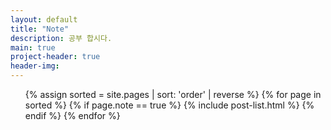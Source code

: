 ```yaml
---
layout: default
title: "Note"
description: 공부 합시다.
main: true
project-header: true
header-img: 
---
```

<ul class="catalogue">
{% assign sorted = site.pages | sort: 'order' | reverse %}
{% for page in sorted %}
{% if page.note == true %}
{% include post-list.html %}
{% endif %}
{% endfor %}
</ul>
